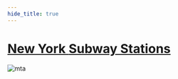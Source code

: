 ```yaml
---
hide_title: true
---
```


# [New York **Subway Stations**](https://github.com/bmander/mta-station-entrance-turnstile/blob/master/stations.geojson)

![mta](images/mta.gif)
